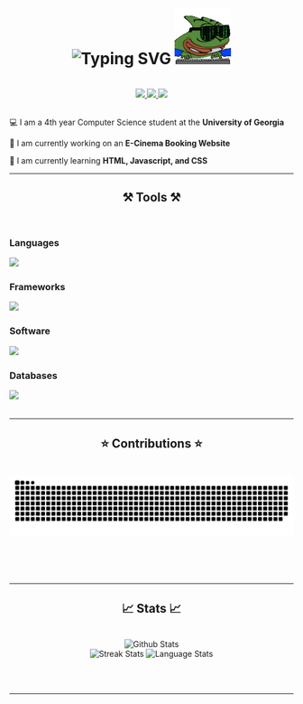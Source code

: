 <h1 align="center">
  <img src="https://readme-typing-svg.herokuapp.com?font=Anonymous+Pro&weight=500&duration=50&pause=100&color=02F77A&background=5A5A5A2F&center=true&width=500&height=500&lines=%7C;%7C;W%7C;We%7C;Wel%7C;Welc%7C;Welco%7C;Welcom%7C;Welcome%7C;Welcome+%7C;Welcome+T%7C;Welcome+To%7C;Welcome+To+%7C;Welcome+To+Gr%7C;Welcome+To+Gra%7C;Welcome+To+Grah%7C;Welcome+To+Graha%7C;Welcome+To+Graham%7C;Welcome+To+Graham'%7C;Welcome+To+Graham's%7C;Welcome+To+Graham's+%7C;Welcome+To+Graham's+G%7C;Welcome+To+Graham's+Gi%7C;Welcome+To+Graham's+Git%7C;Welcome+To+Graham's+GitH%7C;Welcome+To+Graham's+GitHu%7C;Welcome+To+Graham's+GitHub%7C" alt="Typing SVG" />
  <img src="./pepega-hackermans.gif" alt="Hackermans GIF" width="100" height="100"/>
</h1>

<br>
<div align="center"> 
  <a href="mailto:gwhetsel2020@gmail.com">
    <img src="https://img.shields.io/badge/Gmail-D14836?style=for-the-badge&logo=gmail&logoColor=white" />
  </a>
  <a href="https://www.linkedin.com/in/grahamwhetsel/" target="_blank">
    <img src="https://img.shields.io/badge/LinkedIn-0077B5?style=for-the-badge&logo=linkedin&logoColor=white" target="_blank" />
  </a>
  <a href="https://gwhetsel.github.io/cv" target="_blank">
     <img src="https://img.shields.io/badge/Portfolio-FF5722?style=for-the-badge&logo=todoist&logoColor=white" target="_blank" />
  </a>
</div>

<br>

<div align="left">
 
 💻 I am a 4th year Computer Science student at the **University of Georgia**

 🚀 I am currently working on an **E-Cinema Booking Website**
 
 🌱 I am currently learning **HTML, Javascript, and CSS**

 </div>

 <hr/>
 
<h2 align="center">⚒️ Tools ⚒️</h2>
<br/>
<div align="left">
    <h3> Languages </h3>
    <img src="https://skillicons.dev/icons?i=java,c,cs,cpp,html,css,js,lua" />
    <h3> Frameworks </h3>
    <img src="https://skillicons.dev/icons?i=nodejs,threejs,react" />
    <h3> Software </h3>
    <img src="https://skillicons.dev/icons?i=git,vscode,webstorm,eclipse,emacs,unity,unreal,blender" />
    <h3> Databases </h3>
    <img src="https://skillicons.dev/icons?i=mysql" />
    <br>
</div>

<br/>
<hr/>

<div align="center">
  <h2>⭐ Contributions ⭐</h2>
  <br>
  <img alt="snake eating my contributions" src="https://raw.githubusercontent.com/salesp07/salesp07/output/github-contribution-grid-snake.svg" />
  
  <br/><br/><br/>
</div>

<hr/>

<h2 align="center">📈 Stats 📈</h2>
<br>
<div align=center>
  <img width=500 src="https://github-readme-stats-salesp07.vercel.app/api?username=gwhetsel&count_private=true&show_icons=true&theme=gotham&rank_icon=github&border_radius=10" alt="Github Stats" />
  <br>
  <img width=500 src="https://github-readme-streak-stats-salesp07.vercel.app/?user=gwhetsel&count_private=true&show_icons=true&theme=gotham&rank_icon=github&border_radius=10" alt="Streak Stats"/>
  <img width=500 src="https://github-readme-stats-salesp07.vercel.app/api/top-langs/?username=gwhetsel&hide=HTML&langs_count=8&layout=compact&theme=gotham&border_radius=10&size_weight=0.5&count_weight=0.5&exclude_repo=github-readme-stats" alt="Language Stats" />
</div>

<br/><br/>

<hr/>
